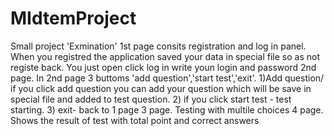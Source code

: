 # MIdtemProject
Small project 'Exmination' 
1st page consits registration and log in panel. When you registred the application saved your data in special file so  as not registe back. You just open click log in write youn login and password
2nd page. In 2nd page 3 buttoms 'add question','start test','exit'. 1)Add question/ if you click add question you can add your question which will be save in special file and added to test question. 2) if you  click start test - test starting. 3) exit- back to 1 page 
3 page. Testing with multile choices
4 page. Shows the result of test with total point and correct answers
